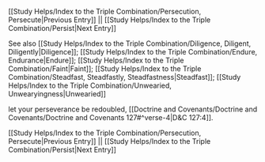 [[Study Helps/Index to the Triple Combination/Persecution, Persecute|Previous Entry]]  ||  [[Study Helps/Index to the Triple Combination/Persist|Next Entry]]

 See also [[Study Helps/Index to the Triple Combination/Diligence, Diligent, Diligently|Diligence]]; [[Study Helps/Index to the Triple Combination/Endure, Endurance|Endure]]; [[Study Helps/Index to the Triple Combination/Faint|Faint]]; [[Study Helps/Index to the Triple Combination/Steadfast, Steadfastly, Steadfastness|Steadfast]]; [[Study Helps/Index to the Triple Combination/Unwearied, Unwearyingness|Unwearied]]

 let your perseverance be redoubled, [[Doctrine and Covenants/Doctrine and Covenants/Doctrine and Covenants 127#^verse-4|D&C 127:4]].

[[Study Helps/Index to the Triple Combination/Persecution, Persecute|Previous Entry]]  ||  [[Study Helps/Index to the Triple Combination/Persist|Next Entry]]